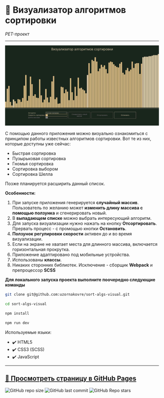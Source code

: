 # :small_orange_diamond: Визуализатор алгоритмов сортировки

_PET-проект_

---

[![Скриншот страницы](https://github.com/uzornakovre/sort-algs-visual/blob/main/src/assets/img/preview.jpg?raw=true)](https://uzornakovre.github.io/sort-algs-visual/)

С помощью данного приложения можно визуально ознакомиться с принципом работы известных алгоритмов сортировки. Вот те из них, которые доступны уже сейчас:

- Быстрая сортировка
- Пузырьковая сортировка
- Гномья сортировка
- Сортировка выбором
- Сортировка Шелла

Позже планируется расширить данный список.

**Особенности:**

1. При запуске приложения генерируется **случайный массив**. Пользователь по желанию может **изменить длину массива с помощью ползунка** и сгенерировать новый.
2. В **выпадающем списке** можно выбрать интересующий алгоритм.
3. Для запуска визуализации нужно нажать на кнопку **Отсортировать**. Прервать процесс - с промощью кнопки **Остановить**.
4. **Ползунок регулировки скорости** активен до и во время визуализации.
5. Если на экране не хватает места для длинного массива, включается горизонтальная прокрутка.
6. Приложение адаптировано под мобильные устройства.
7. Использованы **классы**.
8. Никаких сторонних библиотек. Исключение - сборщик **Webpack** и препроцессор **SCSS**

**Для локального запуска проекта выполните поочередно следующие команды**

```sh
git clone git@github.com:uzornakovre/sort-algs-visual.git
```

```sh
cd sort-algs-visual
```

```sh
npm install
```

```sh
npm run dev
```

Используемые языки:

- :heavy_check_mark: HTML5
- :heavy_check_mark: CSS3 (SCSS)
- :heavy_check_mark: JavaScript

---

## [:link: Просмотреть страницу в GitHub Pages](https://uzornakovre.github.io/sort-algs-visual/)

![GitHub repo size](https://img.shields.io/github/repo-size/uzornakovre/sort-algs-visual?color=yellow&style=flat-square) ![GitHub last commit](https://img.shields.io/github/last-commit/uzornakovre/sort-algs-visual?color=blue&style=flat-square) ![GitHub Repo stars](https://img.shields.io/github/stars/uzornakovre/sort-algs-visual?color=pink&style=flat-square)
